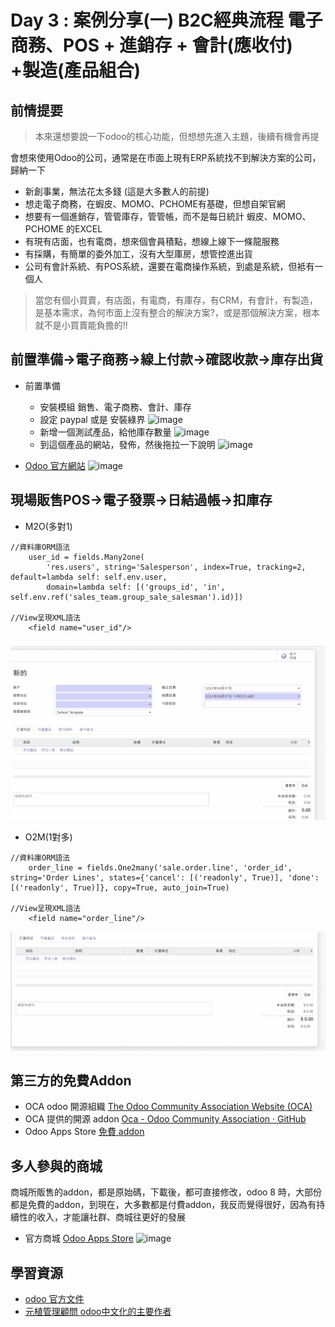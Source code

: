 # Day 3 : 案例分享(一) B2C經典流程 電子商務、POS + 進銷存 + 會計(應收付) +製造(產品組合)

## 前情提要
>本來還想要說一下odoo的核心功能，但想想先進入主題，後續有機會再提

會想來使用Odoo的公司，通常是在市面上現有ERP系統找不到解決方案的公司，歸納一下
- 新創事業，無法花太多錢 (這是大多數人的前提)
- 想走電子商務，在蝦皮、MOMO、PCHOME有基礎，但想自架官網
- 想要有一個進銷存，管管庫存，管管帳，而不是每日統計 蝦皮、MOMO、PCHOME 的EXCEL
- 有現有店面，也有電商，想來個會員積點，想線上線下一條龍服務
- 有採購，有簡單的委外加工，沒有大型庫房，想管控進出貨
- 公司有會計系統、有POS系統，還要在電商操作系統，到處是系統，但袛有一個人
>當您有個小買賣，有店面，有電商，有庫存，有CRM，有會計，有製造，是基本需求，為何市面上沒有整合的解決方案?，或是那個解決方案，根本就不是小買賣能負擔的!!

## 前置準備->電子商務->線上付款->確認收款->庫存出貨
- 前置準備
    - 安裝模組 銷售、電子商務、會計、庫存
    - 設定 paypal 或是 安裝綠界
    ![image](https://user-images.githubusercontent.com/1887931/133759556-8a604120-370a-4c7e-8525-ee9454958d1a.png)
    - 新增一個測試產品，給他庫存數量
    ![image](https://user-images.githubusercontent.com/1887931/133759930-19f8ef61-21f9-4d1e-9865-6fbe2a4c8738.png)
    - 到這個產品的網站，發佈，然後拖拉一下說明
    ![image](https://user-images.githubusercontent.com/1887931/133760299-2a14a64a-3353-4cb5-acf7-31035922ee1d.png)




- [Odoo 官方網站](https://www.odoo.com/zh_TW)
![image](https://user-images.githubusercontent.com/1887931/133721389-2d0da183-e65c-496b-8029-f9ab27069dea.png)

## 現場販售POS->電子發票->日結過帳->扣庫存
- M2O(多對1)
```
//資料庫ORM語法
    user_id = fields.Many2one(
        'res.users', string='Salesperson', index=True, tracking=2, default=lambda self: self.env.user,
        domain=lambda self: [('groups_id', 'in', self.env.ref('sales_team.group_sale_salesman').id)])

//View呈現XML語法
    <field name="user_id"/>

```
![image](https://github.com/kulius/odoo_Industry_example_IT30Days/blob/main/gif/day2_m2o.gif?raw=true)
- O2M(1對多)
```
//資料庫ORM語法
    order_line = fields.One2many('sale.order.line', 'order_id', string='Order Lines', states={'cancel': [('readonly', True)], 'done': [('readonly', True)]}, copy=True, auto_join=True)

//View呈現XML語法
    <field name="order_line"/>

```
![image](https://github.com/kulius/odoo_Industry_example_IT30Days/blob/main/gif/day2_o2m.gif?raw=true)

## 第三方的免費Addon
- OCA odoo 開源組織 [The Odoo Community Association Website (OCA)](https://odoo-community.org/)
- OCA 提供的開源 addon [Oca - Odoo Community Association · GitHub](https://github.com/OCA)
- Odoo Apps Store [免費 addon](https://apps.odoo.com/apps?price=Free)

## 多人參與的商城
商城所販售的addon，都是原始碼，下載後，都可直接修改，odoo 8 時，大部份都是免費的addon，到現在，大多數都是付費addon，我反而覺得很好，因為有持續性的收入，才能讓社群、商城往更好的發展
- 官方商城 [Odoo Apps Store](https://apps.odoo.com/apps)
![image](https://user-images.githubusercontent.com/1887931/133722092-1d65d7c8-4f5b-4e8d-a5e4-d6aac3877ddc.png)

## 學習資源
- [odoo 官方文件](https://www.odoo.com/documentation/14.0/)
- [元植管理顧問 odoo中文化的主要作者](https://www.yuanchih-consult.com/)